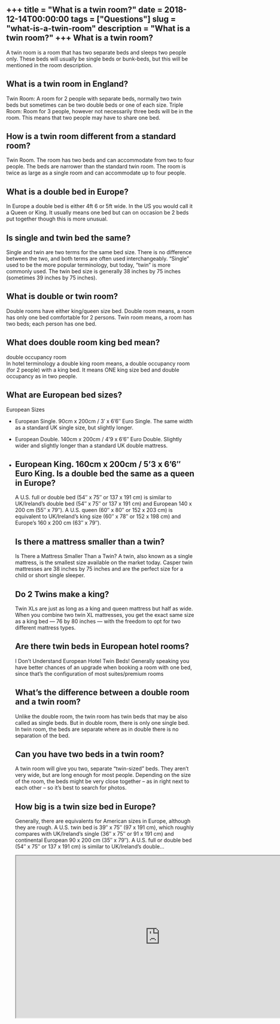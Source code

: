 +++
title = "What is a twin room?"
date = 2018-12-14T00:00:00
tags = ["Questions"]
slug = "what-is-a-twin-room"
description = "What is a twin room?"
+++
What is a twin room?
--------------------

A twin room is a room that has two separate beds and sleeps two people only. These beds will usually be single beds or bunk-beds, but this will be mentioned in the room description.

What is a twin room in England?
-------------------------------

Twin Room: A room for 2 people with separate beds, normally two twin beds but sometimes can be two double beds or one of each size. Triple Room: Room for 3 people, however not necessarily three beds will be in the room. This means that two people may have to share one bed.

How is a twin room different from a standard room?
--------------------------------------------------

Twin Room. The room has two beds and can accommodate from two to four people. The beds are narrower than the standard twin room. The room is twice as large as a single room and can accommodate up to four people.

What is a double bed in Europe?
-------------------------------

In Europe a double bed is either 4ft 6 or 5ft wide. In the US you would call it a Queen or King. It usually means one bed but can on occasion be 2 beds put together though this is more unusual.

Is single and twin bed the same?
--------------------------------

Single and twin are two terms for the same bed size. There is no difference between the two, and both terms are often used interchangeably. “Single” used to be the more popular terminology, but today, “twin” is more commonly used. The twin bed size is generally 38 inches by 75 inches (sometimes 39 inches by 75 inches).

What is double or twin room?
----------------------------

Double rooms have either king/queen size bed. Double room means, a room has only one bed comfortable for 2 persons. Twin room means, a room has two beds; each person has one bed.

What does double room king bed mean?
------------------------------------

double occupancy room  
In hotel terminology a double king room means, a double occupancy room (for 2 people) with a king bed. It means ONE king size bed and double occupancy as in two people.

What are European bed sizes?
----------------------------

European Sizes

- European Single. 90cm x 200cm / 3′ x 6’6″ Euro Single. The same width as a standard UK single size, but slightly longer.
- European Double. 140cm x 200cm / 4’9 x 6’6″ Euro Double. Slightly wider and slightly longer than a standard UK double mattress.
- European King. 160cm x 200cm / 5’3 x 6’6″ Euro King. Is a double bed the same as a queen in Europe?
    ----------------------------------------------
    
    A U.S. full or double bed (54″ x 75″ or 137 x 191 cm) is similar to UK/Ireland’s double bed (54″ x 75″ or 137 x 191 cm) and European 140 x 200 cm (55″ x 79″). A U.S. queen (60″ x 80″ or 152 x 203 cm) is equivalent to UK/Ireland’s king size (60″ x 78″ or 152 x 198 cm) and Europe’s 160 x 200 cm (63″ x 79″).
    
    Is there a mattress smaller than a twin?
    ----------------------------------------
    
    Is There a Mattress Smaller Than a Twin? A twin, also known as a single mattress, is the smallest size available on the market today. Casper twin mattresses are 38 inches by 75 inches and are the perfect size for a child or short single sleeper.
    
    Do 2 Twins make a king?
    -----------------------
    
    Twin XLs are just as long as a king and queen mattress but half as wide. When you combine two twin XL mattresses, you get the exact same size as a king bed — 76 by 80 inches — with the freedom to opt for two different mattress types.
    
    Are there twin beds in European hotel rooms?
    --------------------------------------------
    
    I Don’t Understand European Hotel Twin Beds! Generally speaking you have better chances of an upgrade when booking a room with one bed, since that’s the configuration of most suites/premium rooms
    
    What’s the difference between a double room and a twin room?
    ------------------------------------------------------------
    
    Unlike the double room, the twin room has twin beds that may be also called as single beds. But in double room, there is only one single bed. In twin room, the beds are separate where as in double there is no separation of the bed.
    
    Can you have two beds in a twin room?
    -------------------------------------
    
    A twin room will give you two, separate “twin-sized” beds. They aren’t very wide, but are long enough for most people. Depending on the size of the room, the beds might be very close together – as in right next to each other – so it’s best to search for photos.
    
    How big is a twin size bed in Europe?
    -------------------------------------
    
    Generally, there are equivalents for American sizes in Europe, although they are rough. A U.S. twin bed is 39″ x 75″ (97 x 191 cm), which roughly compares with UK/Ireland’s single (36″ x 75″ or 91 x 191 cm) and continental European 90 x 200 cm (35″ x 79″). A U.S. full or double bed (54″ x 75″ or 137 x 191 cm) is similar to UK/Ireland’s double…
    
    <iframe allow="accelerometer; autoplay; clipboard-write; encrypted-media; gyroscope; picture-in-picture" allowfullscreen="" class="__youtube_prefs__  epyt-is-override  no-lazyload" data-no-lazy="1" data-origheight="433" data-origwidth="770" data-skipgform_ajax_framebjll="" height="433" id="_ytid_86383" loading="lazy" src="https://www.youtube.com/embed/RM19_pTzVwo?enablejsapi=1&autoplay=0&cc_load_policy=0&cc_lang_pref=&iv_load_policy=1&loop=0&modestbranding=0&rel=1&fs=1&playsinline=0&autohide=2&theme=dark&color=red&controls=1&" title="YouTube player" width="770"></iframe>